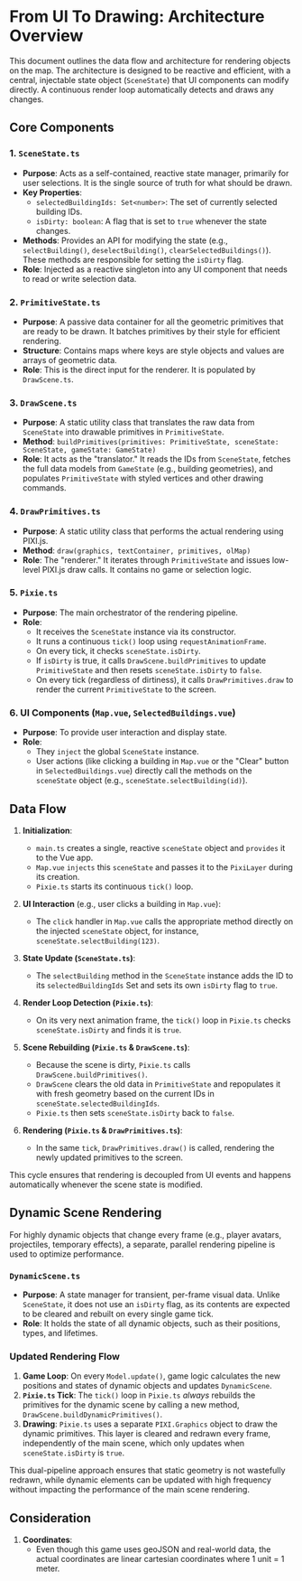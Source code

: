 # From UI To Drawing: Architecture Overview

This document outlines the data flow and architecture for rendering objects on the map. The architecture is designed to be reactive and efficient, with a central, injectable state object (`SceneState`) that UI components can modify directly. A continuous render loop automatically detects and draws any changes.

## Core Components

### 1. `SceneState.ts`
- **Purpose**: Acts as a self-contained, reactive state manager, primarily for user selections. It is the single source of truth for what should be drawn.
- **Key Properties**:
  - `selectedBuildingIds: Set<number>`: The set of currently selected building IDs.
  - `isDirty: boolean`: A flag that is set to `true` whenever the state changes.
- **Methods**: Provides an API for modifying the state (e.g., `selectBuilding()`, `deselectBuilding()`, `clearSelectedBuildings()`). These methods are responsible for setting the `isDirty` flag.
- **Role**: Injected as a reactive singleton into any UI component that needs to read or write selection data.

### 2. `PrimitiveState.ts`
- **Purpose**: A passive data container for all the geometric primitives that are ready to be drawn. It batches primitives by their style for efficient rendering.
- **Structure**: Contains maps where keys are style objects and values are arrays of geometric data.
- **Role**: This is the direct input for the renderer. It is populated by `DrawScene.ts`.

### 3. `DrawScene.ts`
- **Purpose**: A static utility class that translates the raw data from `SceneState` into drawable primitives in `PrimitiveState`.
- **Method**: `buildPrimitives(primitives: PrimitiveState, sceneState: SceneState, gameState: GameState)`
- **Role**: It acts as the "translator." It reads the IDs from `SceneState`, fetches the full data models from `GameState` (e.g., building geometries), and populates `PrimitiveState` with styled vertices and other drawing commands.

### 4. `DrawPrimitives.ts`
- **Purpose**: A static utility class that performs the actual rendering using PIXI.js.
- **Method**: `draw(graphics, textContainer, primitives, olMap)`
- **Role**: The "renderer." It iterates through `PrimitiveState` and issues low-level PIXI.js draw calls. It contains no game or selection logic.

### 5. `Pixie.ts`
- **Purpose**: The main orchestrator of the rendering pipeline.
- **Role**:
  - It receives the `SceneState` instance via its constructor.
  - It runs a continuous `tick()` loop using `requestAnimationFrame`.
  - On every tick, it checks `sceneState.isDirty`.
  - If `isDirty` is true, it calls `DrawScene.buildPrimitives` to update `PrimitiveState` and then resets `sceneState.isDirty` to `false`.
  - On every tick (regardless of dirtiness), it calls `DrawPrimitives.draw` to render the current `PrimitiveState` to the screen.

### 6. UI Components (`Map.vue`, `SelectedBuildings.vue`)
- **Purpose**: To provide user interaction and display state.
- **Role**:
  - They `inject` the global `SceneState` instance.
  - User actions (like clicking a building in `Map.vue` or the "Clear" button in `SelectedBuildings.vue`) directly call the methods on the `sceneState` object (e.g., `sceneState.selectBuilding(id)`).

## Data Flow

1.  **Initialization**:
    - `main.ts` creates a single, reactive `sceneState` object and `provides` it to the Vue app.
    - `Map.vue` `injects` this `sceneState` and passes it to the `PixiLayer` during its creation.
    - `Pixie.ts` starts its continuous `tick()` loop.

2.  **UI Interaction** (e.g., user clicks a building in `Map.vue`):
    - The `click` handler in `Map.vue` calls the appropriate method directly on the injected `sceneState` object, for instance, `sceneState.selectBuilding(123)`.

3.  **State Update (`SceneState.ts`)**:
    - The `selectBuilding` method in the `SceneState` instance adds the ID to its `selectedBuildingIds` Set and sets its own `isDirty` flag to `true`.

4.  **Render Loop Detection (`Pixie.ts`)**:
    - On its very next animation frame, the `tick()` loop in `Pixie.ts` checks `sceneState.isDirty` and finds it is `true`.

5.  **Scene Rebuilding (`Pixie.ts` & `DrawScene.ts`)**:
    - Because the scene is dirty, `Pixie.ts` calls `DrawScene.buildPrimitives()`.
    - `DrawScene` clears the old data in `PrimitiveState` and repopulates it with fresh geometry based on the current IDs in `sceneState.selectedBuildingIds`.
    - `Pixie.ts` then sets `sceneState.isDirty` back to `false`.

6.  **Rendering (`Pixie.ts` & `DrawPrimitives.ts`)**:
    - In the same `tick`, `DrawPrimitives.draw()` is called, rendering the newly updated primitives to the screen.

This cycle ensures that rendering is decoupled from UI events and happens automatically whenever the scene state is modified. 

## Dynamic Scene Rendering

For highly dynamic objects that change every frame (e.g., player avatars, projectiles, temporary effects), a separate, parallel rendering pipeline is used to optimize performance.

### `DynamicScene.ts`
- **Purpose**: A state manager for transient, per-frame visual data. Unlike `SceneState`, it does not use an `isDirty` flag, as its contents are expected to be cleared and rebuilt on every single game tick.
- **Role**: It holds the state of all dynamic objects, such as their positions, types, and lifetimes.

### Updated Rendering Flow
1.  **Game Loop**: On every `Model.update()`, game logic calculates the new positions and states of dynamic objects and updates `DynamicScene`.
2.  **`Pixie.ts` Tick**: The `tick()` loop in `Pixie.ts` *always* rebuilds the primitives for the dynamic scene by calling a new method, `DrawScene.buildDynamicPrimitives()`.
3.  **Drawing**: `Pixie.ts` uses a separate `PIXI.Graphics` object to draw the dynamic primitives. This layer is cleared and redrawn every frame, independently of the main scene, which only updates when `sceneState.isDirty` is `true`.

This dual-pipeline approach ensures that static geometry is not wastefully redrawn, while dynamic elements can be updated with high frequency without impacting the performance of the main scene rendering.

## Consideration

1. **Coordinates**:
    - Even though this game uses geoJSON and real-world data, the actual coordinates are linear cartesian coordinates where 1 unit = 1 meter.